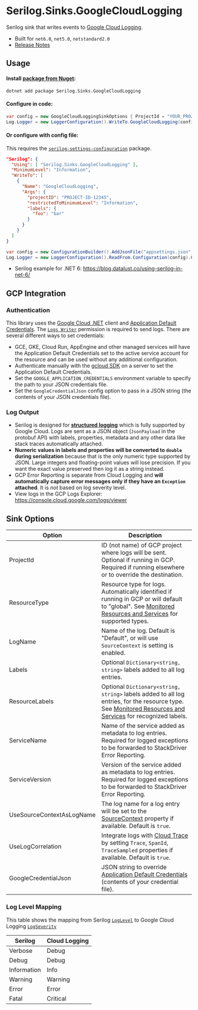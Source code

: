 # Serilog.Sinks.GoogleCloudLogging

Serilog sink that writes events to [Google Cloud Logging](https://cloud.google.com/logging/).

-   Built for `net6.0`, `net5.0`, `netstandard2.0`
-   [Release Notes](CHANGELOG.md)

## Usage

#### Install [package from Nuget](https://www.nuget.org/packages/Serilog.Sinks.GoogleCloudLogging/):

```
dotnet add package Serilog.Sinks.GoogleCloudLogging
```

#### Configure in code:

```csharp
var config = new GoogleCloudLoggingSinkOptions { ProjectId = "YOUR_PROJECT_ID" };
Log.Logger = new LoggerConfiguration().WriteTo.GoogleCloudLogging(config).CreateLogger();
```

#### Or configure with config file:

This requires the [`serilog-settings-configuration`](https://github.com/serilog/serilog-settings-configuration) package.

```json
"Serilog": {
  "Using": [ "Serilog.Sinks.GoogleCloudLogging" ],
  "MinimumLevel": "Information",
  "WriteTo": [
    {
      "Name": "GoogleCloudLogging",
      "Args": {
        "projectID": "PROJECT-ID-12345",
        "restrictedToMinimumLevel": "Information",
        "labels": {
          "foo": "bar"
        }
      }
    }
  ]
}
```

```csharp
var config = new ConfigurationBuilder().AddJsonFile("appsettings.json", optional: true, reloadOnChange: true).Build();
Log.Logger = new LoggerConfiguration().ReadFrom.Configuration(config).CreateLogger();
```

-   Serilog example for .NET 6: https://blog.datalust.co/using-serilog-in-net-6/

## GCP Integration

### Authentication

This library uses the [Google Cloud .NET](https://cloud.google.com/dotnet/docs) client and [Application Default Credentials](https://cloud.google.com/docs/authentication/production#providing_credentials_to_your_application). The [`Logs Writer`](https://cloud.google.com/logging/docs/access-control) permission is required to send logs. There are several different ways to set credentials:

-   GCE, GKE, Cloud Run, AppEngine and other managed services will have the Application Default Credentials set to the active service account for the resource and can be used without any additional configuration.
-   Authenticate manually with the [gcloud SDK](https://cloud.google.com/sdk/) on a server to set the Application Default Credentials.
-   Set the `GOOGLE_APPLICATION_CREDENTIALS` environment variable to specify the path to your JSON credentials file.
-   Set the `GoogleCredentialJson` config option to pass in a JSON string (the contents of your JSON credentials file).

### Log Output

-   Serilog is designed for **[structured logging](https://github.com/serilog/serilog/wiki/Structured-Data)** which is fully supported by Google Cloud. Logs are sent as a JSON object (`JsonPayload` in the protobuf API) with labels, properties, metadata and any other data like stack traces automatically attached.
-   **Numeric values in labels and properties will be converted to `double` during serialization** because that is the only numeric type supported by JSON. Large integers and floating-point values will lose precision. If you want the exact value preserved then log it as a string instead.
-   GCP Error Reporting is separate from Cloud Logging and **will automatically capture error messages only if they have an `Exception` attached**. It is _not_ based on log severity level.
-   View logs in the GCP Logs Explorer: https://console.cloud.google.com/logs/viewer

## Sink Options

| Option                    | Description                                                                                                                                                                                                             |
| ------------------------- | ----------------------------------------------------------------------------------------------------------------------------------------------------------------------------------------------------------------------- |
| ProjectId                 | ID (not name) of GCP project where logs will be sent. Optional if running in GCP. Required if running elsewhere or to override the destination.                                                                         |
| ResourceType              | Resource type for logs. Automatically identified if running in GCP or will default to "global". See [Monitored Resources and Services](https://cloud.google.com/logging/docs/api/v2/resource-list) for supported types. |
| LogName                   | Name of the log. Default is "Default", or will use `SourceContext` is setting is enabled.                                                                                                                               |
| Labels                    | Optional `Dictionary<string, string>` labels added to all log entries.                                                                                                                                                  |
| ResourceLabels            | Optional `Dictionary<string, string>` labels added to all log entries, for the resource type. See [Monitored Resources and Services](https://cloud.google.com/logging/docs/api/v2/resource-list) for recognized labels. |
| ServiceName               | Name of the service added as metadata to log entries. Required for logged exceptions to be forwarded to StackDriver Error Reporting.                                                                                    |
| ServiceVersion            | Version of the service added as metadata to log entries. Required for logged exceptions to be forwarded to StackDriver Error Reporting.                                                                                 |
| UseSourceContextAsLogName | The log name for a log entry will be set to the [SourceContext](https://github.com/serilog/serilog/wiki/Writing-Log-Events#source-contexts) property if available. Default is `true`.                                   |
| UseLogCorrelation         | Integrate logs with [Cloud Trace](https://cloud.google.com/trace) by setting `Trace`, `SpanId`, `TraceSampled` properties if available. Default is `true`.                                                              |
| GoogleCredentialJson      | JSON string to override [Application Default Credentials](https://cloud.google.com/docs/authentication/production#providing_credentials_to_your_application) (contents of your credential file).                        |

### Log Level Mapping

This table shows the mapping from Serilog [`LogLevel`](https://github.com/serilog/serilog/wiki/Configuration-Basics#minimum-level) to Google Cloud Logging [`LogSeverity`](https://cloud.google.com/logging/docs/reference/v2/rest/v2/LogEntry#LogSeverity)

| Serilog     | Cloud Logging |
| ----------- | ------------- |
| Verbose     | Debug         |
| Debug       | Debug         |
| Information | Info          |
| Warning     | Warning       |
| Error       | Error         |
| Fatal       | Critical      |
